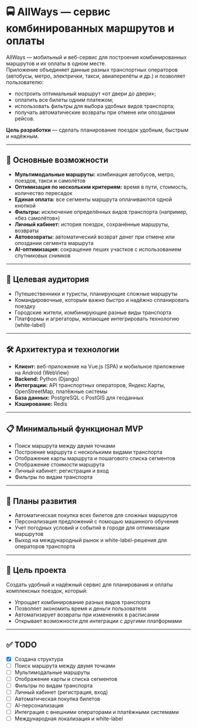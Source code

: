 # 🚍 AllWays — сервис комбинированных маршрутов и оплаты

AllWays — мобильный и веб-сервис для построения комбинированных маршрутов и их оплаты в одном месте.  
Приложение объединяет данные разных транспортных операторов (автобусы, метро, электрички, такси, авиаперелёты и др.) и позволяет пользователю:

- построить оптимальный маршрут «от двери до двери»;  
- оплатить все билеты одним платежом;  
- использовать фильтры для выбора удобных видов транспорта;  
- получать автоматические возвраты при отмене или опоздании рейсов.

**Цель разработки** — сделать планирование поездок удобным, быстрым и надёжным.

---

## 🚀 Основные возможности

- **Мультимодальные маршруты:** комбинация автобусов, метро, поездов, такси и самолётов  
- **Оптимизация по нескольким критериям:** время в пути, стоимость, количество пересадок  
- **Единая оплата:** все сегменты маршрута оплачиваются одной кнопкой  
- **Фильтры:** исключение определённых видов транспорта (например, «без самолётов»)  
- **Личный кабинет:** история поездок, сохранённые маршруты, возвраты  
- **Автовозвраты:** автоматический возврат денег при отмене или опоздании сегмента маршрута  
- **AI-оптимизация:** сокращение пеших участков с использованием спутниковых снимков  

---

## 👥 Целевая аудитория

- Путешественники и туристы, планирующие сложные маршруты  
- Командировочные, которым важно быстро и надёжно спланировать поездку  
- Городские жители, комбинирующие разные виды транспорта  
- Платформы и агрегаторы, желающие интегрировать технологию (white-label)  

---

## 🛠️ Архитектура и технологии

- **Клиент:** веб-приложение на Vue.js (SPA) и мобильное приложение на Android (WebView)  
- **Backend:** Python (Django)  
- **Интеграции:** API транспортных операторов, Яндекс.Карты, OpenStreetMap, платёжные системы  
- **База данных:** PostgreSQL с PostGIS для геоданных  
- **Кэширование:** Redis  

---

## 📋 Минимальный функционал MVP

- Поиск маршрута между двумя точками  
- Построение маршрута с несколькими видами транспорта  
- Отображение карты маршрута и пошагового списка сегментов  
- Отображение стоимости маршрута  
- Личный кабинет: регистрация и вход  
- Фильтры по видам транспорта  

---

## 🔮 Планы развития

- Автоматическая покупка всех билетов для сложных маршрутов  
- Персонализация предложений с помощью машинного обучения  
- Учет погодных условий и событий в городе для оптимизации маршрутов  
- Выход на международный рынок и white-label-решения для операторов транспорта  

---

## 🎯 Цель проекта

Создать удобный и надёжный сервис для планирования и оплаты комплексных поездок, который:  

- Упрощает комбинирование разных видов транспорта  
- Позволяет экономить время и деньги пользователя  
- Автоматизирует возвраты при изменениях в расписании  
- Открывает возможности для интеграции с другими платформами  

---

## ✅ TODO
- [x] Создана структура
- [ ] Поиск маршрута между двумя точками  
- [ ] Мультимодальные маршруты  
- [ ] Отображение карты и списка сегментов  
- [ ] Фильтры по видам транспорта  
- [ ] Личный кабинет (регистрация, вход)  
- [ ] Автоматическая покупка билетов  
- [ ] AI-персонализация  
- [ ] Интеграция с внешними операторами и платёжными системами  
- [ ] Международная локализация и white-label  
